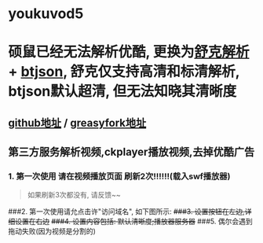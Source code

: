# youkuvod5

# 硕鼠已经无法解析优酷, 更换为[舒克解析](http://www.shokdown.com/index.php) + [btjson](http://www.btjson.com/index.html), 舒克仅支持高清和标清解析, btjson默认超清, 但无法知晓其清晰度


## [github地址](https://github.com/xinshangshangxin/youkuvod) / [greasyfork地址](https://greasyfork.org/zh-CN/scripts/2837-youkuvod)
## 第三方服务解析视频,ckplayer播放视频,去掉优酷广告

### 1. 第一次使用 请在视频播放页面 刷新2次!!!!!!(载入swf播放器)

> 如果刷新3次都没有, 请反馈~~

###2. 第一次使用请允点击许"访问域名", 如下图所示:
[](https://raw.githubusercontent.com/xinshangshangxin/youkuvod/master/data/001.png)
~~###3. 设置按钮在左边,详细设置在右边~~
~~###4. 设置内容包括: 默认清晰度;播放器服务器~~
###5. 偶尔会遇到拖动失败(因为视频是分割的)